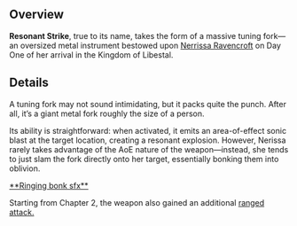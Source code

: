 <!-- title: Resonant Strike -->
<!-- quote: There I made a loud noise, now they'll be able to find us -->
<!-- chapters: -1 -->
<!-- images: (Nerissa's first time wielding Resonant Strike), (Resonant Strike viewed from the inventory), (Resonant Strike's ability activated) -->
<!-- model: true -->

## Overview

**Resonant Strike**, true to its name, takes the form of a massive tuning fork—an oversized metal instrument bestowed upon [Nerrissa Ravencroft](#entry:nerissa-entry) on Day One of her arrival in the Kingdom of Libestal.

## Details

A tuning fork may not sound intimidating, but it packs quite the punch. After all, it’s a giant metal fork roughly the size of a person.

Its ability is straightforward: when activated, it emits an area-of-effect sonic blast at the target location, creating a resonant explosion. However, Nerissa rarely takes advantage of the AoE nature of the weapon—instead, she tends to just slam the fork directly onto her target, essentially bonking them into oblivion.

[\*\*Ringing bonk sfx\*\*](#embed:https://www.youtube.com/live/DDwNcYCtAXw?feature=shared&t=1628)

Starting from Chapter 2, the weapon also gained an additional [ranged attack.](#entry:revelations-entry)
